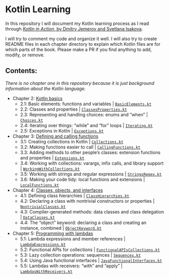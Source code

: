 # Kotlin Learning
In this repository I will document my Kotlin learning process as I read through [*Kotlin in Action*, by Dmitry Jemerov and Svetlana Isakova](https://www.manning.com/books/kotlin-in-action).

I will try to comment my code and organize it well. I will also try to create README files in each chapter directory to explain which Kotlin files are for which parts of the book. Please make a PR if you find anything to add, modify, or remove.

## Contents:
*There is no chapter one in this repository because it is just background information about the Kotlin language.*
* Chapter 2: [Kotlin basics](https://github.com/MetalTurtle18/kotlin-learning/tree/main/src/main/kotlin/chapter2)
  * 2.1: Basic elements: functions and variables | [`BasicElements.kt`](https://github.com/MetalTurtle18/kotlin-learning/blob/main/src/main/kotlin/chapter2/BasicElements.kt)
  * 2.2: Classes and properties | [`ClassesProperties.kt`](https://github.com/MetalTurtle18/kotlin-learning/blob/main/src/main/kotlin/chapter2/ClassesProperties.kt)
  * 2.3: Representing and handling choices: enums and “when” | [`Choices.kt`](https://github.com/MetalTurtle18/kotlin-learning/blob/main/src/main/kotlin/chapter2/Choices.kt)
  * 2.4: Iterating over things: “while” and “for” loops | [`Iterating.kt`](https://github.com/MetalTurtle18/kotlin-learning/blob/main/src/main/kotlin/chapter2/Iterating.kt)
  * 2.5: Exceptions in Kotlin | [`Exceptions.kt`](https://github.com/MetalTurtle18/kotlin-learning/blob/main/src/main/kotlin/chapter2/Exceptions.kt)
* Chapter 3: [Defining and calling functions](https://github.com/MetalTurtle18/kotlin-learning/tree/main/src/main/kotlin/chapter3)
  * 3.1: Creating collections in Kotlin | [`Collections.kt`](https://github.com/MetalTurtle18/kotlin-learning/blob/main/src/main/kotlin/chapter3/Collections.kt)
  * 3.2: Making functions easier to call | [`CallingFunctions.kt`](https://github.com/MetalTurtle18/kotlin-learning/blob/main/src/main/kotlin/chapter3/CallingFunctions.kt)
  * 3.3: Adding methods to other people’s classes: extension functions and properties | [`Extensions.kt`](https://github.com/MetalTurtle18/kotlin-learning/blob/main/src/main/kotlin/chapter3/Extensions.kt)
  * 3.4: Working with collections: varargs, infix calls, and library support | [`WorkingWithCollections.kt`](https://github.com/MetalTurtle18/kotlin-learning/blob/main/src/main/kotlin/chapter3/WorkingWithCollections.kt)
  * 3.5: Working with strings and regular expressions | [`StringsRegex.kt`](https://github.com/MetalTurtle18/kotlin-learning/blob/main/src/main/kotlin/chapter3/StringsRegex.kt)
  * 3.6: Making your code tidy: local functions and extensions | [`LocalFunctions.kt`](https://github.com/MetalTurtle18/kotlin-learning/blob/main/src/main/kotlin/chapter3/LocalFunctions.kt)
* Chapter 4: [Classes, objects, and interfaces](https://github.com/MetalTurtle18/kotlin-learning/tree/main/src/main/kotlin/chapter4)
  * 4.1: Defining class hierarchies | [`ClassHierarchies.kt`](https://github.com/MetalTurtle18/kotlin-learning/blob/main/src/main/kotlin/chapter4/ClassHierarchies.kt)
  * 4.2: Declaring a class with nontrivial constructors or properties | [`NontrivialClasses.kt`](https://github.com/MetalTurtle18/kotlin-learning/blob/main/src/main/kotlin/chapter4/NontrivialClasses.kt)
  * 4.3: Compiler-generated methods: data classes and class delegation | [`DataClasses.kt`](https://github.com/MetalTurtle18/kotlin-learning/blob/main/src/main/kotlin/chapter4/DataClasses.kt)
  * 4.4: The “object” keyword: declaring a class and creating an instance, combined | [`ObjectKeyword.kt`](https://github.com/MetalTurtle18/kotlin-learning/blob/main/src/main/kotlin/chapter4/ObjectKeyword.kt)
* Chapter 5: [Programming with lambdas](https://github.com/MetalTurtle18/kotlin-learning/tree/main/src/main/kotlin/chapter5)
  * 5.1: Lambda expressions and member references | [`LambdaExpressions.kt`](https://github.com/MetalTurtle18/kotlin-learning/blob/main/src/main/kotlin/chapter5/LambdaExpressions.kt)
  * 5.2: Functional APIs for collections | [`FunctionalAPIsCollections.kt`](https://github.com/MetalTurtle18/kotlin-learning/blob/main/src/main/kotlin/chapter5/FunctionalAPIsCollections.kt)
  * 5.3: Lazy collection operations: sequences | [`Sequences.kt`](https://github.com/MetalTurtle18/kotlin-learning/blob/main/src/main/kotlin/chapter5/Sequences.kt)
  * 5.4: Using Java functional interfaces | [`JavaFunctionalInterfaces.kt`](https://github.com/MetalTurtle18/kotlin-learning/blob/main/src/main/kotlin/chapter5/JavaFunctionalInterfaces.kt)
  * 5.5: Lambdas with receivers: “with” and “apply” | [`LambdasWithReceivers.kt`](https://github.com/MetalTurtle18/kotlin-learning/blob/main/src/main/kotlin/chapter5/LambdasWithReceivers.kt)
